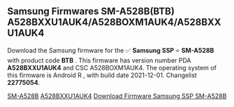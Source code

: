 <h2>Samsung Firmwares SM-A528B(BTB) A528BXXU1AUK4/A528BOXM1AUK4/A528BXXU1AUK4</h2>
Download the Samsung firmware for the ✅ <strong>Samsung SSP </strong> ⭐ <strong>SM-A528B</strong> with product code <strong>BTB</strong> . This firmware has version number PDA <strong>A528BXXU1AUK4</strong> and CSC A528BOXM1AUK4. The operating system of this firmware is Android R , with build date 2021-12-01. Changelist <strong>22775054</strong>.


[SM-A528B](https://samfirm.shop/samsung/model/SM-A528B)
[A528BXXU1AUK4](https://samfirm.shop/samsung/pda/A528BXXU1AUK4)
[Download Firmware Samsung SSP SM-A528B](https://samfirm.shop/samsung/firmware/479470)
